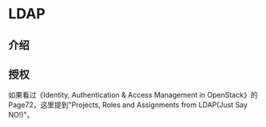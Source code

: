 # LDAP

## 介绍

## 授权

如果看过《Identity, Authentication & Access Management in OpenStack》的Page72，这里提到"Projects, Roles and Assignments from LDAP(Just Say NO!)"。